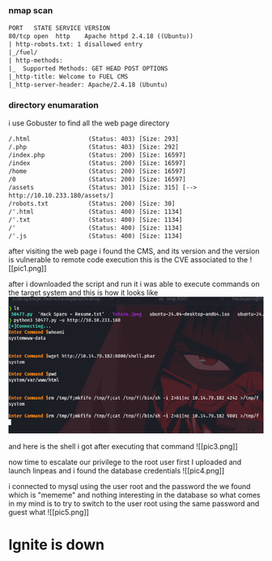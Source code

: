 
### nmap scan

```
PORT   STATE SERVICE VERSION
80/tcp open  http    Apache httpd 2.4.18 ((Ubuntu))
| http-robots.txt: 1 disallowed entry 
|_/fuel/
| http-methods: 
|_  Supported Methods: GET HEAD POST OPTIONS
|_http-title: Welcome to FUEL CMS
|_http-server-header: Apache/2.4.18 (Ubuntu)

```

### directory enumaration
i use Gobuster to find all the web page directory
```
/.html                (Status: 403) [Size: 293]
/.php                 (Status: 403) [Size: 292]
/index.php            (Status: 200) [Size: 16597]
/index                (Status: 200) [Size: 16597]
/home                 (Status: 200) [Size: 16597]
/0                    (Status: 200) [Size: 16597]
/assets               (Status: 301) [Size: 315] [--> http://10.10.233.180/assets/]
/robots.txt           (Status: 200) [Size: 30]
/'.html               (Status: 400) [Size: 1134]
/'.txt                (Status: 400) [Size: 1134]
/'                    (Status: 400) [Size: 1134]
/'.js                 (Status: 400) [Size: 1134]

```

after visiting the web page i found the CMS, and its version and the version is vulnerable to remote code execution this is the CVE associated to the 
![[pic1.png]]


after i downloaded the script and run it i was able to execute commands on the target system and this is how it looks like 
![image2](pic2.png)
 
and here is the shell i got after executing that command 
![[pic3.png]]

now time to escalate our privilege to the root user first I uploaded and launch linpeas
and i found the database credentials
![[pic4.png]]

i connected to mysql using the user root and the password the we found which is "mememe" and nothing interesting in the database so what comes in my mind is to try to switch to the user root using the same password
and guest what 
![[pic5.png]] 

#                                               Ignite is down 
